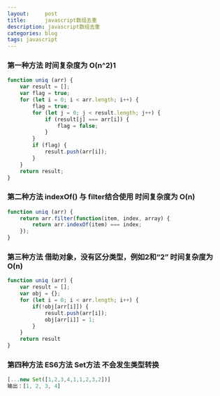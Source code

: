 ```yaml
---
layout:     post
title:      javascript数组去重
description: javascript数组去重
categories: blog
tags: javascript
---
```


### 第一种方法 时间复杂度为 O(n^2)1

```JavaScript
function uniq (arr) {
	var result = [];
	var flag = true;
	for (let i = 0; i < arr.length; i++) {
		flag = true;
		for (let j = 0; j < result.length; j++) {
			if (result[j] === arr[i]) {
				flag = false;
			}
		}
		if (flag) {
			result.push(arr[i]);
		}
	}
	return result;
}
```

### 第二种方法 indexOf() 与 filter结合使用 时间复杂度为 O(n)

```JavaScript
function uniq (arr) {
	return arr.filter(function(item, index, array) {
		return arr.indexOf(item) === index;
	});
}
```      
        
### 第三种方法 借助对象，没有区分类型，例如2和“2” 时间复杂度为 O(n)

```JavaScript
function uniq (arr) {
	var result = [];
	var obj = {};
	for (let i = 0; i < arr.length; i++) {
		if(!obj[arr[i]]) {
			result.push(arr[i]);
			obj[arr[i]] = 1;
		}
	}
	return result
}
``` 

### 第四种方法 ES6方法 Set方法 不会发生类型转换

```JavaScript
[...new Set([1,2,3,4,1,1,2,3,2])]
输出：[1, 2, 3, 4]
``` 